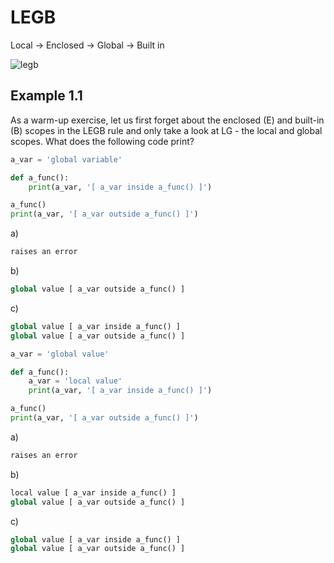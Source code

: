 # LEGB

Local -> Enclosed -> Global -> Built in

![legb](http://sebastianraschka.com/images/blog/2014/scope_resolution_legb_rule/scope_resolution_1.png)

## Example 1.1

As a warm-up exercise, let us first forget about the enclosed (E) and built-in (B) scopes in the LEGB rule and only take a look at LG - the local and global scopes.
What does the following code print?

```python
a_var = 'global variable'

def a_func():
    print(a_var, '[ a_var inside a_func() ]')

a_func()
print(a_var, '[ a_var outside a_func() ]')
```

a)

```python
raises an error
```

b)

```python
global value [ a_var outside a_func() ]
```

c)

```python
global value [ a_var inside a_func() ]
global value [ a_var outside a_func() ]
```


```python
a_var = 'global value'

def a_func():
    a_var = 'local value'
    print(a_var, '[ a_var inside a_func() ]')

a_func()
print(a_var, '[ a_var outside a_func() ]')
```

a)

```python
raises an error
```

b)

```python
local value [ a_var inside a_func() ]
global value [ a_var outside a_func() ]
```

c)

```python
global value [ a_var inside a_func() ]
global value [ a_var outside a_func() ]
```
